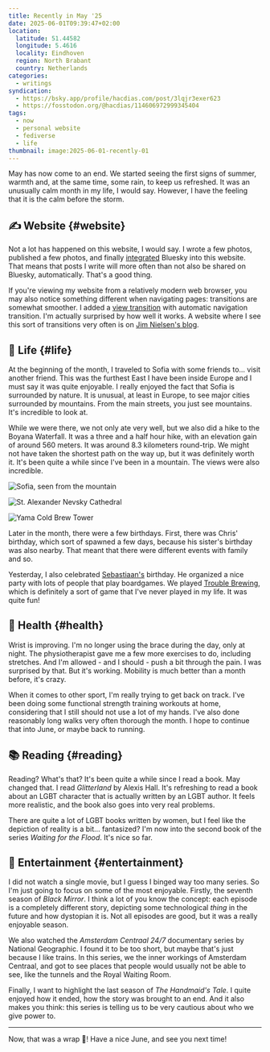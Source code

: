 ```yaml
---
title: Recently in May '25
date: 2025-06-01T09:39:47+02:00
location:
  latitude: 51.44582
  longitude: 5.4616
  locality: Eindhoven
  region: North Brabant
  country: Netherlands
categories:
  - writings
syndication:
  - https://bsky.app/profile/hacdias.com/post/3lqjr3exer623
  - https://fosstodon.org/@hacdias/114606972999345404
tags:
  - now
  - personal website
  - fediverse
  - life
thumbnail: image:2025-06-01-recently-01
---
```


May has now come to an end. We started seeing the first signs of summer, warmth and, at the same time, some rain, to keep us refreshed. It was an unusually calm month in my life, I would say. However, I have the feeling that it is the calm before the storm.

<!--more-->

## ✍️ Website {#website}

Not a lot has happened on this website, I would say. I wrote a few photos, published a few photos, and finally [integrated](/2025/05/30/integrating-bluesky/) Bluesky into this website. That means that posts I write will more often than not also be shared on Bluesky, automatically. That's a good thing.

If you're viewing my website from a relatively modern web browser, you may also notice something different when navigating pages: transitions are somewhat smoother. I added a [view transition](https://developer.mozilla.org/en-US/docs/Web/CSS/@view-transition) with automatic navigation transition. I'm actually surprised by how well it works. A website where I see this sort of transitions very often is on [Jim Nielsen's blog](https://blog.jim-nielsen.com/).

## 🍄 Life {#life}

At the beginning of the month, I traveled to Sofia with some friends to... visit another friend. This was the furthest East I have been inside Europe and I must say it was quite enjoyable. I really enjoyed the fact that Sofia is surrounded by nature. It is unusual, at least in Europe, to see major cities surrounded by mountains. From the main streets, you just see mountains. It's incredible to look at.

While we were there, we not only ate very well, but we also did a hike to the Boyana Waterfall. It was a three and a half hour hike, with an elevation gain of around 560 meters. It was around 8.3 kilometers round-trip. We might not have taken the shortest path on the way up, but it was definitely worth it. It's been quite a while since I've been in a mountain. The views were also incredible.

<div class='fg' style='grid-template-columns: repeat(3, 1fr);'>

![Sofia, seen from the mountain](image:2025-06-01-recently-03)

![St. Alexander Nevsky Cathedral](image:2025-06-01-recently-04)

![Yama Cold Brew Tower](image:2025-06-01-recently-02)

</div>

Later in the month, there were a few birthdays. First, there was Chris' birthday, which sort of spawned a few days, because his sister's birthday was also nearby. That meant that there were different events with family and so.

Yesterday, I also celebrated [Sebastiaan's](https://seblog.nl/) birthday. He organized a nice party with lots of people that play boardgames. We played [Trouble Brewing](https://bloodontheclocktower.com/editions/trouble-brewing), which is definitely a sort of game that I've never played in my life. It was quite fun!

## 💪 Health {#health}

Wrist is improving. I'm no longer using the brace during the day, only at night. The physiotherapist gave me a few more exercises to do, including stretches. And I'm allowed - and I should - push a bit through the pain. I was surprised by that. But it's working. Mobility is much better than a month before, it's crazy.

When it comes to other sport, I'm really trying to get back on track. I've been doing some functional strength training workouts at home, considering that I still should not use a lot of my hands. I've also done reasonably long walks very often thorough the month. I hope to continue that into June, or maybe back to running.

## 📚 Reading {#reading}

Reading? What's that? It's been quite a while since I read a book. May changed that. I read *Glitterland* by Alexis Hall. It's refreshing to read a book about an LGBT character that is actually written by an LGBT author. It feels more realistic, and the book also goes into very real problems.

There are quite a lot of LGBT books written by women, but I feel like the depiction of reality is a bit... fantasized? I'm now into the second book of the series *Waiting for the Flood*. It's nice so far.

## 🍿 Entertainment {#entertainment}

I did not watch a single movie, but I guess I binged way too many series. So I'm just going to focus on some of the most enjoyable. Firstly, the seventh season of *Black Mirror*. I think a lot of you know the concept: each episode is a completely different story, depicting some technological *thing* in the future and how dystopian it is. Not all episodes are good, but it was a really enjoyable season.

We also watched the *Amsterdam Centraal 24/7* documentary series by National Geographic. I found it to be too short, but maybe that's just because I like trains. In this series, we the inner workings of Amsterdam Centraal, and got to see places that people would usually not be able to see, like the tunnels and the Royal Waiting Room.

Finally, I want to highlight the last season of *The Handmaid's Tale*. I quite enjoyed how it ended, how the story was brought to an end. And it also makes you think: this series is telling us to be very cautious about who we give power to.

<hr>

Now, that was a wrap 🎁! Have a nice June, and see you next time!
